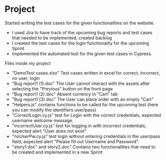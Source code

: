 # Project
Started writing the test cases for the given functionalities on the website.
  - I used Jira to have track of the upcoming bug reports and test cases that needed to be implemented, created backlog
  - I created the test cases for the login functionality for the upcoming Sprint
  - Implemented the automated test for the given test cases in Cypress.

Files inside my project
- "DemoTest cases.xlsx" Test cases written in excel for correct, incorrect, no user, login 
- "Bug report1 (1).doc" The User cannot interact with the assets after selecting the "Previous" button on the front page
- "Bug report1 (2).doc" Absent currency in "Cart" tab
- "Bug report1 (3).doc" The User can place order with an empty "Cart"
- "Helpers.js" contains functions to be called for the upcoming test (here you can modify the identifiers user/pass)
- "CorrectLogin.cy.js" test for Login with the correct credentials, expected username welcome message.
- "incorrectUser.cy.js" test for logging in with incorrect credentials, expected alert "User does not exist".
- "noUserPw.cy.js" test login without entering credentials in the user/pass field, expected alert "Please fill out Username and Password".
- "story1.doc" and story2.doc" Contains two functionalities that need to be created and implemented in a new Sprint
